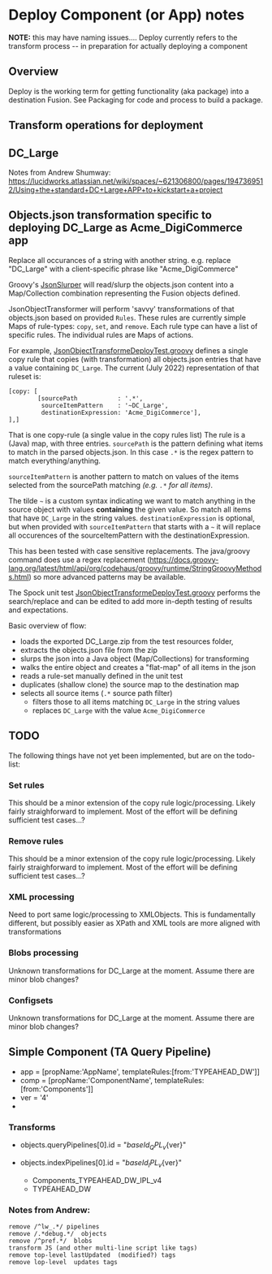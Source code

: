 # Deploy Component (or App) notes

**NOTE:** this may have naming issues....
Deploy currently refers to the transform process -- in preparation for actually deploying a component

## Overview
Deploy is the working term for getting functionality (aka package) into a destination Fusion.
See Packaging for code and process to build a package.

## Transform operations for deployment


##  DC_Large
Notes from Andrew Shumway:
https://lucidworks.atlassian.net/wiki/spaces/~621306800/pages/1947369512/Using+the+standard+DC+Large+APP+to+kickstart+a+project


## Objects.json transformation specific to deploying DC_Large as Acme_DigiCommerce app

Replace all occurances of a string with another string.
e.g. replace "DC_Large" with a client-specific phrase like "Acme_DigiCommerce"

Groovy's [JsonSlurper](http://docs.groovy-lang.org/next/html/gapi/groovy/json/JsonSlurper.html) will read/slurp the objects.json content into a Map/Collection combination representing the Fusion objects defined. 

JsonObjectTransformer will perform 'savvy' transformations of that objects.json based on provided `Rules`. These rules are currently simple Maps of rule-types: `copy`, `set`, and `remove`. 
Each rule type can have a list of specific rules. The individual rules are Maps of actions.

For example, [JsonObjectTransformeDeployTest.groovy](https://github.com/seanoc5/upval/blob/master/src/test/groovy/com/lucidworks/ps/transform/JsonObjectTransformeDeployTest.groovy) defines a single copy rule that copies (with transformation) all objects.json entries that have a value containing `DC_Large`. 
The current (July 2022)  representation of that ruleset is: 
```
[copy: [
        [sourcePath           : '.*',
         sourceItemPattern    : '~DC_Large',
         destinationExpression: 'Acme_DigiCommerce'],
],]
```
That is one copy-rule (a single value in the copy rules list)
The rule is a (Java) map, with three entries. 
`sourcePath` is the pattern defining what items to match in the parsed objects.json. In this case `.*` is the regex pattern to match everything/anything.

`sourceItemPattern` is another pattern to match on values of the items selected from the sourcePath matching _(e.g. `.*` for all items)_.

The tilde `~` is a custom syntax indicating we want to match anything in the source object with values **containing** the given value. So match all items that have `DC_Large` in the string values.
`destinationExpression` is optional, but when provided with `sourceItemPattern` that starts with a `~` it will replace all occurences of the sourceItemPattern with the destinationExpression. 

This has been tested with case sensitive replacements. The java/groovy command does use a regex replacement (https://docs.groovy-lang.org/latest/html/api/org/codehaus/groovy/runtime/StringGroovyMethods.html) so more advanced patterns may be available. 

The Spock unit test  [JsonObjectTransformeDeployTest.groovy](https://github.com/seanoc5/upval/blob/master/src/test/groovy/com/lucidworks/ps/transform/JsonObjectTransformeDeployTest.groovy) performs the search/replace and can be edited to add more in-depth testing of results and expectations. 

Basic overview of flow: 
* loads  the exported DC_Large.zip from the test resources folder,
* extracts the objects.json file from the zip
* slurps the json into a Java object (Map/Collections) for transforming
* walks the entire object and creates a "flat-map" of all items in the json
* reads a rule-set manually defined in the unit test
* duplicates (shallow clone) the source map to the destination map
* selects all source items (`.*` source path filter)
  * filters those to all items matching `DC_Large` in the string values 
  * replaces `DC_Large` with the value `Acme_DigiCommerce`


## TODO
The following things have not yet been implemented, but are on the todo-list:

### Set rules
This should be a minor extension of the copy rule logic/processing. Likely fairly straighforward to implement. Most of the effort will be defining sufficient test cases...?

### Remove rules
This should be a minor extension of the copy rule logic/processing. Likely fairly straighforward to implement. Most of the effort will be defining sufficient test cases...?


### XML processing
Need to port same logic/processing to XMLObjects.
This is fundamentally different, but possibly easier as XPath and XML tools are more aligned with transformations

### Blobs processing
Unknown transformations for DC_Large at the moment. Assume there are minor blob changes? 

### Configsets
Unknown transformations for DC_Large at the moment. Assume there are minor blob changes?


## Simple Component (TA Query Pipeline)
- app = [propName:'AppName', templateRules:[from:'TYPEAHEAD_DW']]
- comp = [propName:'ComponentName', templateRules:[from:'Components']]
- ver = '4'
- 

### Transforms
- objects.queryPipelines[0].id = "${baseId}_QPL_v${ver}"

- objects.indexPipelines[0].id = "${baseId}_IPL_v${ver}"
  - Components_TYPEAHEAD_DW_IPL_v4 
  - TYPEAHEAD_DW


### Notes from Andrew:
    remove /^lw_.*/ pipelines
    remove /.*debug.*/  objects
    remove /^pref.*/  blobs
    transform JS (and other multi-line script like tags)
    remove top-level lastUpdated  (modified?) tags
    remove lop-level  updates tags
